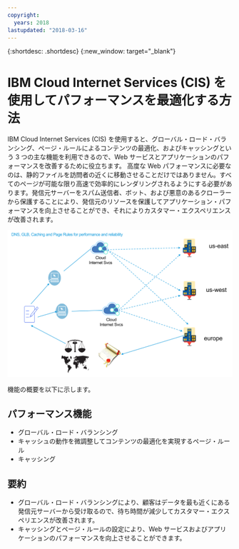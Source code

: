 ```yaml
---
copyright:
  years: 2018
lastupdated: "2018-03-16"
---
```


{:shortdesc: .shortdesc}
{:new_window: target="_blank"}

# IBM Cloud Internet Services (CIS) を使用してパフォーマンスを最適化する方法

IBM Cloud Internet Services (CIS) を使用すると、グローバル・ロード・バランシング、ページ・ルールによるコンテンツの最適化、およびキャッシングという 3 つの主な機能を利用できるので、Web サービスとアプリケーションのパフォーマンスを改善するために役立ちます。
高度な Web パフォーマンスに必要なのは、静的ファイルを訪問者の近くに移動させることだけではありません。すべてのページが可能な限り高速で効率的にレンダリングされるようにする必要があります。発信元サーバーをスパム送信者、ボット、および悪意のあるクローラーから保護することにより、発信元のリソースを保護してアプリケーション・パフォーマンスを向上させることができ、それによりカスタマー・エクスペリエンスが改善されます。

![performance-graphic.png](images/performance-graphic.png)

機能の概要を以下に示します。

## パフォーマンス機能

 * グローバル・ロード・バランシング 
 * キャッシュの動作を微調整してコンテンツの最適化を実現するページ・ルール
 * キャッシング

## 要約

 * グローバル・ロード・バランシングにより、顧客はデータを最も近くにある発信元サーバーから受け取るので、待ち時間が減少してカスタマー・エクスペリエンスが改善されます。
 * キャッシングとページ・ルールの設定により、Web サービスおよびアプリケーションのパフォーマンスを向上させることができます。

